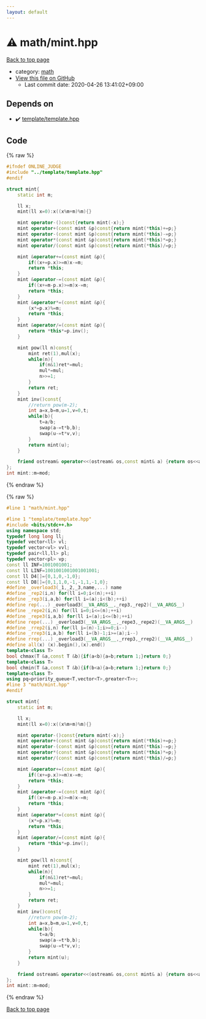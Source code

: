 ```yaml
---
layout: default
---
```


<!-- mathjax config similar to math.stackexchange -->
<script type="text/javascript" async
  src="https://cdnjs.cloudflare.com/ajax/libs/mathjax/2.7.5/MathJax.js?config=TeX-MML-AM_CHTML">
</script>
<script type="text/x-mathjax-config">
  MathJax.Hub.Config({
    TeX: { equationNumbers: { autoNumber: "AMS" }},
    tex2jax: {
      inlineMath: [ ['$','$'] ],
      processEscapes: true
    },
    "HTML-CSS": { matchFontHeight: false },
    displayAlign: "left",
    displayIndent: "2em"
  });
</script>

<script type="text/javascript" src="https://cdnjs.cloudflare.com/ajax/libs/jquery/3.4.1/jquery.min.js"></script>
<script src="https://cdn.jsdelivr.net/npm/jquery-balloon-js@1.1.2/jquery.balloon.min.js" integrity="sha256-ZEYs9VrgAeNuPvs15E39OsyOJaIkXEEt10fzxJ20+2I=" crossorigin="anonymous"></script>
<script type="text/javascript" src="../../assets/js/copy-button.js"></script>
<link rel="stylesheet" href="../../assets/css/copy-button.css" />


# :warning: math/mint.hpp

<a href="../../index.html">Back to top page</a>

* category: <a href="../../index.html#7e676e9e663beb40fd133f5ee24487c2">math</a>
* <a href="{{ site.github.repository_url }}/blob/master/math/mint.hpp">View this file on GitHub</a>
    - Last commit date: 2020-04-26 13:41:02+09:00




## Depends on

* :heavy_check_mark: <a href="../template/template.hpp.html">template/template.hpp</a>


## Code

<a id="unbundled"></a>
{% raw %}
```cpp
#ifndef ONLINE_JUDGE
#include "../template/template.hpp"
#endif

struct mint{
    static int m;

    ll x;
    mint(ll x=0):x((x%m+m)%m){}

    mint operator-()const{return mint(-x);}
    mint operator+(const mint &p)const{return mint(*this)+=p;}
    mint operator-(const mint &p)const{return mint(*this)-=p;}
    mint operator*(const mint &p)const{return mint(*this)*=p;}
    mint operator/(const mint &p)const{return mint(*this)/=p;}

    mint &operator+=(const mint &p){
        if((x+=p.x)>=m)x-=m;
        return *this;
    }
    mint &operator-=(const mint &p){
        if((x+=m-p.x)>=m)x-=m;
        return *this;
    }
    mint &operator*=(const mint &p){
        (x*=p.x)%=m;
        return *this;
    }
    mint &operator/=(const mint &p){
        return *this*=p.inv();
    }

    mint pow(ll n)const{
        mint ret(1),mul(x);
        while(n){
            if(n&1)ret*=mul;
            mul*=mul;
            n>>=1;
        }
        return ret;
    }
    mint inv()const{
        //return pow(m-2);
        int a=x,b=m,u=1,v=0,t;
        while(b){
            t=a/b;
            swap(a-=t*b,b);
            swap(u-=t*v,v);
        }
        return mint(u);
    }

    friend ostream& operator<<(ostream& os,const mint& a) {return os<<a.x;}
};
int mint::m=mod;
```
{% endraw %}

<a id="bundled"></a>
{% raw %}
```cpp
#line 1 "math/mint.hpp"

#line 1 "template/template.hpp"
#include <bits/stdc++.h>
using namespace std;
typedef long long ll;
typedef vector<ll> vl;
typedef vector<vl> vvl;
typedef pair<ll,ll> pl;
typedef vector<pl> vp;
const ll INF=1001001001;
const ll LINF=1001001001001001001;
const ll D4[]={0,1,0,-1,0};
const ll D8[]={0,1,1,0,-1,-1,1,-1,0};
#define _overload3(_1,_2,_3,name,...) name
#define _rep2(i,n) for(ll i=0;i<(n);++i)
#define _rep3(i,a,b) for(ll i=(a);i<(b);++i)
#define rep(...) _overload3(__VA_ARGS__,_rep3,_rep2)(__VA_ARGS__)
#define _repe2(i,n) for(ll i=0;i<=(n);++i)
#define _repe3(i,a,b) for(ll i=(a);i<=(b);++i)
#define repe(...) _overload3(__VA_ARGS__,_repe3,_repe2)(__VA_ARGS__)
#define _rrep2(i,n) for(ll i=(n)-1;i>=0;i--)
#define _rrep3(i,a,b) for(ll i=(b)-1;i>=(a);i--)
#define rrep(...) _overload3(__VA_ARGS__,_rrep3,_rrep2)(__VA_ARGS__)
#define all(x) (x).begin(),(x).end()
template<class T>
bool chmax(T &a,const T &b){if(a<b){a=b;return 1;}return 0;}
template<class T>
bool chmin(T &a,const T &b){if(b<a){a=b;return 1;}return 0;}
template<class T>
using pq=priority_queue<T,vector<T>,greater<T>>;
#line 3 "math/mint.hpp"
#endif

struct mint{
    static int m;

    ll x;
    mint(ll x=0):x((x%m+m)%m){}

    mint operator-()const{return mint(-x);}
    mint operator+(const mint &p)const{return mint(*this)+=p;}
    mint operator-(const mint &p)const{return mint(*this)-=p;}
    mint operator*(const mint &p)const{return mint(*this)*=p;}
    mint operator/(const mint &p)const{return mint(*this)/=p;}

    mint &operator+=(const mint &p){
        if((x+=p.x)>=m)x-=m;
        return *this;
    }
    mint &operator-=(const mint &p){
        if((x+=m-p.x)>=m)x-=m;
        return *this;
    }
    mint &operator*=(const mint &p){
        (x*=p.x)%=m;
        return *this;
    }
    mint &operator/=(const mint &p){
        return *this*=p.inv();
    }

    mint pow(ll n)const{
        mint ret(1),mul(x);
        while(n){
            if(n&1)ret*=mul;
            mul*=mul;
            n>>=1;
        }
        return ret;
    }
    mint inv()const{
        //return pow(m-2);
        int a=x,b=m,u=1,v=0,t;
        while(b){
            t=a/b;
            swap(a-=t*b,b);
            swap(u-=t*v,v);
        }
        return mint(u);
    }

    friend ostream& operator<<(ostream& os,const mint& a) {return os<<a.x;}
};
int mint::m=mod;

```
{% endraw %}

<a href="../../index.html">Back to top page</a>

